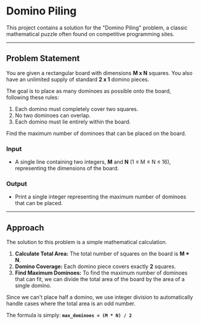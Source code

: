 # Domino Piling

This project contains a solution for the "Domino Piling" problem, a classic mathematical puzzle often found on competitive programming sites.

---

## Problem Statement

You are given a rectangular board with dimensions **M x N** squares. You also have an unlimited supply of standard **2 x 1** domino pieces.

The goal is to place as many dominoes as possible onto the board, following these rules:
1.  Each domino must completely cover two squares.
2.  No two dominoes can overlap.
3.  Each domino must lie entirely within the board.

Find the maximum number of dominoes that can be placed on the board.

### Input

* A single line containing two integers, **M** and **N** (1 ≤ M ≤ N ≤ 16), representing the dimensions of the board.

### Output

* Print a single integer representing the maximum number of dominoes that can be placed.

---

## Approach

The solution to this problem is a simple mathematical calculation.

1.  **Calculate Total Area:** The total number of squares on the board is **M * N**.
2.  **Domino Coverage:** Each domino piece covers exactly **2** squares.
3.  **Find Maximum Dominoes:** To find the maximum number of dominoes that can fit, we can divide the total area of the board by the area of a single domino.

Since we can't place half a domino, we use integer division to automatically handle cases where the total area is an odd number.

The formula is simply:
**`max_dominoes = (M * N) / 2`**